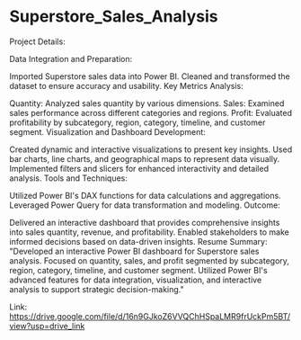 # Superstore_Sales_Analysis
Project Details:

Data Integration and Preparation:

Imported Superstore sales data into Power BI.
Cleaned and transformed the dataset to ensure accuracy and usability.
Key Metrics Analysis:

Quantity: Analyzed sales quantity by various dimensions.
Sales: Examined sales performance across different categories and regions.
Profit: Evaluated profitability by subcategory, region, category, timeline, and customer segment.
Visualization and Dashboard Development:

Created dynamic and interactive visualizations to present key insights.
Used bar charts, line charts, and geographical maps to represent data visually.
Implemented filters and slicers for enhanced interactivity and detailed analysis.
Tools and Techniques:

Utilized Power BI's DAX functions for data calculations and aggregations.
Leveraged Power Query for data transformation and modeling.
Outcome:

Delivered an interactive dashboard that provides comprehensive insights into sales quantity, revenue, and profitability.
Enabled stakeholders to make informed decisions based on data-driven insights.
Resume Summary:
"Developed an interactive Power BI dashboard for Superstore sales analysis. Focused on quantity, sales, and profit segmented by subcategory, region, category, timeline, and customer segment. Utilized Power BI's advanced features for data integration, visualization, and interactive analysis to support strategic decision-making."

Link: https://drive.google.com/file/d/16n9GJkoZ6VVQChHSpaLMR9frUckPm5BT/view?usp=drive_link

